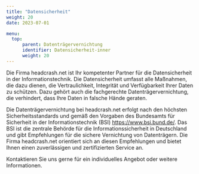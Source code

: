 ```yaml
---
title: "Datensicherheit"
weight: 20
date: 2023-07-01

menu:
  top:
      parent: Datenträgervernichtung
      identifier: Datensicherheit-inner
      weight: 20
---
```


Die Firma headcrash.net ist Ihr kompetenter Partner für die Datensicherheit in der Informationstechnik. Die Datensicherheit umfasst alle Maßnahmen, die dazu dienen, die Vertraulichkeit, Integrität und Verfügbarkeit Ihrer Daten zu schützen. Dazu gehört auch die fachgerechte Datenträgervernichtung, die verhindert, dass Ihre Daten in falsche Hände geraten.

Die Datenträgervernichtung bei headcrash.net erfolgt nach den höchsten Sicherheitsstandards und gemäß den Vorgaben des Bundesamts für Sicherheit in der Informationstechnik (BSI) <https://www.bsi.bund.de/>. Das BSI ist die zentrale Behörde für die Informationssicherheit in Deutschland und gibt Empfehlungen für die sichere Vernichtung von Datenträgern. Die Firma headcrash.net orientiert sich an diesen Empfehlungen und bietet Ihnen einen zuverlässigen und zertifizierten Service an.

Kontaktieren Sie uns gerne für ein individuelles Angebot oder weitere Informationen.
